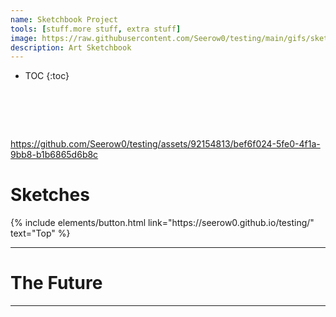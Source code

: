 ```yaml
---
name: Sketchbook Project
tools: [stuff.more stuff, extra stuff]
image: https://raw.githubusercontent.com/Seerow0/testing/main/gifs/sketch-sponge.gif
description: Art Sketchbook
---
```

* TOC
{:toc}

# ‎ 


 <!--<video src= "" controls="controls" style="max-width: 730px;"></video> -->
 


https://github.com/Seerow0/testing/assets/92154813/bef6f024-5fe0-4f1a-9bb8-b1b6865d6b8c





# Sketches

<p class="text-center">
{% include elements/button.html link="https://seerow0.github.io/testing/" text="Top" %}
</p>


---

# The Future

---
